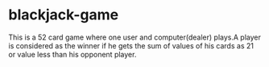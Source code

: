 # blackjack-game
This is a 52 card game where one user and computer(dealer) plays.A player is considered as the winner if he gets the sum of values of his cards as 21 or value less than his opponent player. 
